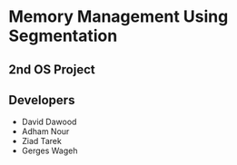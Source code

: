 # Memory Management Using Segmentation
## 2nd OS Project 
## Developers
- David Dawood
- Adham Nour
- Ziad Tarek
- Gerges Wageh
